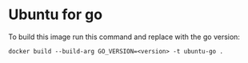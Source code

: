 # Ubuntu for go

To build this image run this command and replace <version> with the go version:

```shell
docker build --build-arg GO_VERSION=<version> -t ubuntu-go .
```